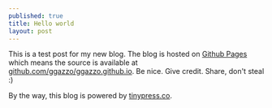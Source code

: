 ```yaml
---
published: true
title: Hello world
layout: post
---
```

This is a test post for my new blog. The blog is hosted on [Github Pages](http://pages.github.com/) which means the source is available at [github.com/ggazzo/ggazzo.github.io](http://github.com/ggazzo/ggazzo.github.io). Be nice. Give credit. Share, don't steal :)

By the way, this blog is powered by [tinypress.co](https://tinypress.co).